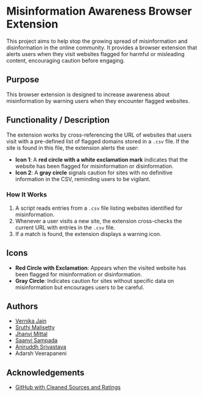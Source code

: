 # Misinformation Awareness Browser Extension

This project aims to help stop the growing spread of misinformation and disinformation in the online community. It provides a browser extension that alerts users when they visit websites flagged for harmful or misleading content, encouraging caution before engaging.

## Purpose
This browser extension is designed to increase awareness about misinformation by warning users when they encounter flagged websites.

## Functionality / Description

The extension works by cross-referencing the URL of websites that users visit with a pre-defined list of flagged domains stored in a `.csv` file. If the site is found in this file, the extension alerts the user:

- **Icon 1**: A **red circle with a white exclamation mark** indicates that the website has been flagged for misinformation or disinformation.
- **Icon 2**: A **gray circle** signals caution for sites with no definitive information in the CSV, reminding users to be vigilant.

### How It Works
1. A script reads entries from a `.csv` file listing websites identified for misinformation.
2. Whenever a user visits a new site, the extension cross-checks the current URL with entries in the `.csv` file.
3. If a match is found, the extension displays a warning icon.

## Icons

- **Red Circle with Exclamation**: Appears when the visited website has been flagged for misinformation or disinformation.
- **Gray Circle**: Indicates caution for sites without specific data on misinformation but encourages users to be careful.

## Authors
- [Vernika Jain](https://github.com/vernikaj)
- [Sruthi Malisetty](https://github.com/sruthi120304)
- [Jhanvi Mittal](https://github.com/jmittal392)
- [Saanvi Sampada](https://github.com/ksampada23) 
- [Aniruddh Srivastava](https://github.com/Noir01)
- Adarsh Veerapaneni

## Acknowledgements
- [GitHub with Cleaned Sources and Ratings](https://github.com/JanaLasser/misinformation_domains/tree/main)
 
